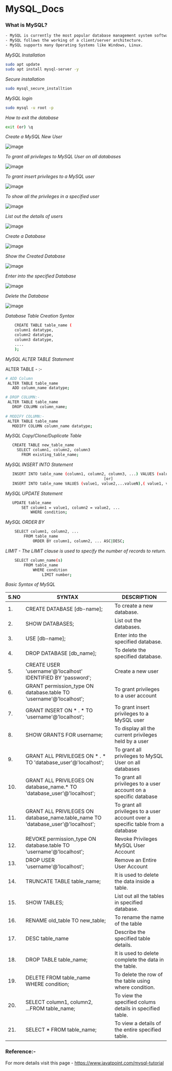# MySQL_Docs

### What is MySQL?
```bash
- MySQL is currently the most popular database management system software used for managing the relational database. 
- MySQL follows the working of a client/server architecture.
- MySQL supports many Operating Systems like Windows, Linux.
```
_MySQL Installation_
  
```bash
sudo apt update
sudo apt install mysql-server -y
```
_Secure installation_

```bash
sudo mysql_secure_installtion
```

_MySQL login_
```bash
sudo mysql -u root -p
```
   
_How to exit the database_

```bash
exit (or) \q
```
    


_Create a MySQL New User_

![image](https://user-images.githubusercontent.com/91359308/164618635-021aae64-c33b-4996-bdc0-df0b4e04e03d.png)

_To grant all privileges to MySQL User on all databases_

![image](https://user-images.githubusercontent.com/91359308/164618698-e43771d2-1ed5-4471-9a3e-327452a9aecf.png)

_To grant insert privileges to a MySQL user_

![image](https://user-images.githubusercontent.com/91359308/164619089-96d53733-976d-4be5-9b3b-143ab81622a0.png)

_To show all the privileges in a specified user_

![image](https://user-images.githubusercontent.com/91359308/164619150-fa0ccbad-0241-4c82-b1fd-357a572f5f6a.png)

_List out the details of users_

![image](https://user-images.githubusercontent.com/91359308/164619600-2d0a46a7-303a-4764-9a51-2ec690af9005.png)



_Create a Database_

![image](https://user-images.githubusercontent.com/98270930/164432767-f103370c-7ba6-42c6-9d05-5f881fb1b58e.png)

_Show the Created Database_

 ![image](https://user-images.githubusercontent.com/98270930/164433044-e189e893-5549-4b81-8f05-42d63a4506a6.png)

_Enter into the specified Database_

 ![image](https://user-images.githubusercontent.com/98270930/164433288-a061e2e5-26aa-4b93-90fe-cdb70cd822ec.png)
 
 _Delete the Database_
 
 ![image](https://user-images.githubusercontent.com/98270930/164434562-50e2d6f2-6e5f-4de9-9bb2-522124a8d163.png)


_Database Table Creation Syntax_
```bash
    CREATE TABLE table_name (
    column1 datatype,
    column2 datatype,
    column3 datatype,
    ....
    );
```
_MySQL ALTER TABLE Statement_

ALTER TABLE - :-
 ```bash
# ADD Column
  ALTER TABLE table_name
    ADD column_name datatype; 

# DROP COLUMN:-
  ALTER TABLE table_name
    DROP COLUMN column_name;  
    
# MODIFY COLUMN:-
  ALTER TABLE table_name
    MODIFY COLUMN column_name datatype;   
```
_MySQL Copy/Clone/Duplicate Table_
 ```bash
    CREATE TABLE new_table_name  
      SELECT column1, column2, column3   
        FROM existing_table_name;    
```

_MySQL INSERT INTO Statement_
 ```bash
    INSERT INTO table_name (column1, column2, column3, ...) VALUES (value1, value2, value3, ...); 
                                            [or]
    INSERT INTO table_name VALUES (value1, value2,...valueN),( value1, value2,...valueN ),...........,( value1, value2,...valueN );                                      
```

_MySQL UPDATE Statement_
 ```bash
    UPDATE table_name  
        SET column1 = value1, column2 = value2, ...
            WHERE condition;                                               
```

_MySQL ORDER BY_
```bash
    SELECT column1, column2, ...
        FROM table_name
            ORDER BY column1, column2, ... ASC|DESC; 
```

_LIMIT - The LIMIT clause is used to specify the number of records to return._
```bash
    SELECT column_name(s)
        FROM table_name
            WHERE condition
                LIMIT number; 
```
_Basic Syntax of MySQL_

|S.NO|SYNTAX|DESCRIPTION|
|---|----|-----|
|1.|CREATE DATABASE [db-name];  |To create a new database.|
|2.|SHOW DATABASES;|List out the databases.|
|3.|USE [db-name];|Enter into the specified database.|
|4.|DROP DATABASE [db_name];|To delete the specified database.|
|5.|CREATE USER 'username'@'localhost' IDENTIFIED BY 'password';| Create a new user|
|6.|GRANT permission_type ON database.table TO 'username'@'localhost';| To grant privileges to a user account |
|7.|GRANT INSERT ON * . * TO 'username'@'localhost';|To grant insert privileges to a MySQL user|
|8.|SHOW GRANTS FOR username;|To display all the current privileges held by a user|
|9.|GRANT ALL PRIVILEGES ON * . * TO 'database_user'@'localhost';|To grant all privileges to MySQL User on all databases|
|10.|GRANT ALL PRIVILEGES ON database_name.* TO 'database_user'@'localhost';|To grant all privileges to a user account on a specific database|
|11.|GRANT ALL PRIVILEGES ON database_name.table_name TO 'database_user'@'localhost';|To grant all privileges to a user account over a specific table from a database |
|12.|REVOKE permission_type ON database.table TO 'username'@'localhost';|Revoke Privileges MySQL User Account|
|13.|DROP USER 'username'@'localhost';|Remove an Entire User Account|
|14.|TRUNCATE TABLE table_name;|It is used to delete the data inside a table.|
|15.|SHOW TABLES; | List out all the tables in specified database.|
|16.|RENAME old_table TO new_table;| To rename the name of the table|
|17.|DESC table_name|Describe the specified table details.|
|18.|DROP TABLE  table_name;|It is used to delete complete the data in the table.|
|19.|DELETE FROM table_name WHERE condition; |To delete the row of the table using where condition.|
|20.|SELECT column1, column2, ...FROM table_name; |To view the specified colums details in specified table.|
|21.|SELECT * FROM table_name; |To view a details of the entire specified table.|

### Reference:-

For more details visit this page - https://www.javatpoint.com/mysql-tutorial

